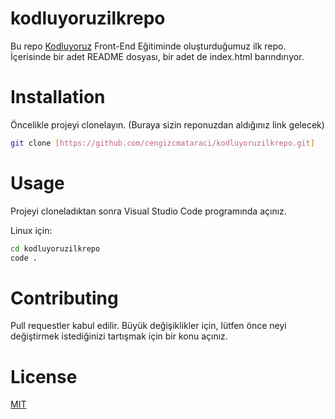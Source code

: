 # kodluyoruzilkrepo
Bu repo [Kodluyoruz](https://www.kodluyoruz.org/) Front-End Eğitiminde oluşturduğumuz ilk repo. İçerisinde bir adet README dosyası, bir adet de index.html barındırıyor.
 
# Installation
Öncelikle projeyi clonelayın. (Buraya sizin reponuzdan aldığınız link gelecek)


```Bash
git clone [https://github.com/cengizcmataraci/kodluyoruzilkrepo.git]
```
# Usage
Projeyi cloneladıktan sonra Visual Studio Code programında açınız.

Linux için:
```Bash
cd kodluyoruzilkrepo
code .
```

# Contributing
Pull requestler kabul edilir. Büyük değişiklikler için, lütfen önce neyi değiştirmek istediğinizi tartışmak için bir konu açınız.

# License
[MIT](https://choosealicense.com/licenses/mit/)
